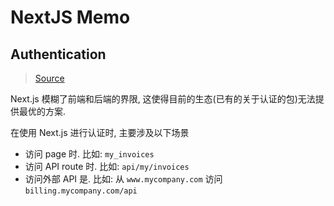 # NextJS Memo

## Authentication

> [Source](https://auth0.com/blog/ultimate-guide-nextjs-authentication-auth0/)

Next.js 模糊了前端和后端的界限, 这使得目前的生态(已有的关于认证的包)无法提供最优的方案. 

在使用 Next.js 进行认证时, 主要涉及以下场景

- 访问 page 时. 比如: `my_invoices`
- 访问 API route 时. 比如: `api/my/invoices`
- 访问外部 API 是. 比如: 从 `www.mycompany.com` 访问 `billing.mycompany.com/api`